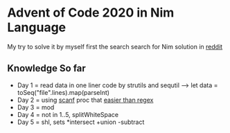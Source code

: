 # Advent of Code 2020 in Nim Language

My try to solve it by myself first the search search for Nim solution in [reddit](https://old.reddit.com/r/adventofcode)

## Knowledge So far
* Day 1 = read data in one liner code by strutils and sequtil --> let data = toSeq("file".lines).map(parseInt)
* Day 2 = using [scanf][1] proc that [easier than regex][2]
* Day 3 = mod
* Day 4 = not in 1..5, splitWhiteSpace
* Day 5 = shl, sets *intersect +union -subtract


[1]: https://nim-lang.org/docs/strscans.html#scanf.m%2Cstring%2Cstatic%5Bstring%5D%2Cvarargs%5Btyped%5D
[2]: https://pietroppeter.github.io/adventofnim/2020/day02.html